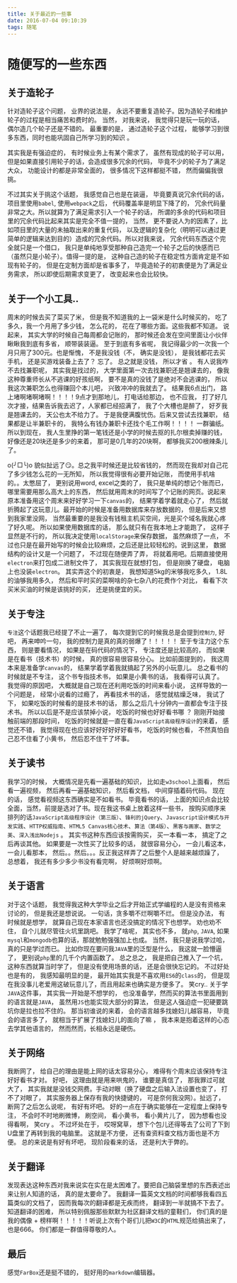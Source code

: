 ```yaml
---
title: 关于最近的一些事
date: 2016-07-04 09:10:39
tags: 随笔
---
```

# 随便写的一些东西

## 关于造轮子
针对造轮子这个问题， 业界的说法是， 永远不要重复造轮子。因为造轮子和维护轮子的过程是相当痛苦和费时的。 当然， 对我来说， 我觉得只是玩一玩的话， 偶尔造几个轮子还是不错的。 最重要的是， 通过造轮子这个过程， 能够学习到很多东西，同时也能巩固自己所学习到的知识 。
<!-- more -->


其实我是有强迫症的， 有时候业务上有某个需求了， 虽然有现成的轮子可以用， 但是如果直接引用轮子的话，会造成很多冗余的代码， 毕竟不少的轮子为了满足大众， 功能设计的都是非常全面的， 很多情况下这样都挺不错， 然而偏偏我很挑。


不过其实关于挑这个话题， 我感觉自己也是在装逼， 毕竟要真说冗余代码的话， 项目里使用`babel`, 使用`webpack`之后， 代码覆盖率是明显下降了的， 冗余代码量非常之大。所以就算为了满足需求引入一个轮子的话， 所谓的多余的代码和项目里的冗余代码比起来其实是完全不值一提的， 当然， 更不要说人为的因素了，比如项目里的大量的未抽取出来的重复代码， 以及逻辑的复杂化（明明可以通过更简单的逻辑来达到目的）造成的冗余代码。所以对我来说， 冗余代码东西这个完全就只是一个借口， 我只是单纯地享受那种自己造完一个轮子之后的快感而已（虽然只是小轮子）。值得一提的是， 这种自己造的轮子在稳定性方面肯定是不如现有轮子的， 但是在定制方面却是省事多了， 毕竟造轮子的初衷便是为了满足业务需求， 所以即使后期需求变更了， 改变起来也会比较快。

## 关于一个小工具..
周末的时候去买了菜买了米， 但是我不知道我的上一袋米是什么时候买的， 吃了多久，我一个月用了多少钱， 怎么花的， 花在了哪些方面。这些我都不知道。 说起来， 其实大学的时候自己每周都会记账的， 那时候还会发在空间里面让小伙伴瞅瞅我到底有多省， 顺带装装逼。 至于到底有多省呢， 我记得最少的一次我一个月只用了300元。也是惭愧， 不是我没钱（不， 确实是没钱）， 是我钱都花去买手机， 还是买游戏装备上去了？ 忘了。 总之就是没钱， 所以才省 。 有人说我咋不去找兼职呢， 其实我是找过的， 大学里面第一次去找兼职还是翘课去的， 像我这种尊重师长从不逃课的好孩纸啊， 要不是真的没钱了是绝对不会逃课的， 所以我这次兼职怎么也得赚回个本儿吧， 兴致冲冲的我就去了。 结果我6点出门， 路上堵啊堵啊堵啊！！！！9点才到那地儿， 打电话给那边， 也不应我， 打了好几次才接，结果告诉我去迟了，人家都已经招满了， 我了个大槽也是醉了， 好歹我是翘课去的， 天公也太不给力了。 于是我便满腹忧伤。后来又尝试去找兼职， 结果都是让半兼职卡的， 我特么有钱办兼职卡还找个毛工作啊！！！！ 一群骗纸。 所以到现在， 我人生里挣的第一笔钱还是小学的时候去抠的扎尔根卖掉赚的钱， 好像还是20块还是多少的来着， 那可是0几年的20块啊， 都够我买200根辣条儿了。


o(╯□╰)o  貌似扯远了:smirk:。总之我平时候还是比较省钱的， 然而现在我却对自己花了多少钱怎么花的一无所知， 所以我觉得很有必要开始记账， 而使用手机啥的。。太憋屈了， 更别说用word, excel之类的了， 我只是单纯的想记个账而已， 哪里需要用那么高大上的东西， 然后就用周末的时间写了个记账的网页。说起来原本准备用这个周末来好好学习一下`canvas`的， 结果学着学着就走心了， 然后就折腾起了这玩意儿。最开始的时候是准备用数据库来存放数据的， 但是后来又想到我家里没网， 当然最重要的是我没有钱租主机买空间，光是买个域名我就心疼了好久呢。 所以如果使用数据库的话， 那么就只有在我本地上才能跑了， 这样子显然是不行的， 所以我决定使用`localStorage`来保存数据， 虽然麻烦了一点， 不过也只是在最开始写的时候会比较麻烦，之后还是比较轻松的。说到这里， 数据结构的设计又是一个问题了， 不过现在随便弄了弄， 将就着用吧。后期直接使用`electron`来打包成二进制文件了， 其实我现在就想打包， 但是刚换了硬盘， 电脑上也没装`electron`。  其实弄这个的初衷是， 我想知道5kg的米够我吃多久， 1.8L的油够我用多久， 然后和平时买的菜啊啥的杂七杂八的花费作个对比， 看看下次买米买油的时候是该挑好的买， 还是挑便宜的买。

## 关于专注
`专注`这个话题我已经提了不止一遍了， 每次提到它的时候我总是会提到`控制力`, 好吧， 再来呻吟一句， 我的控制力是真的真的弱爆了！！！！！ 至于专注力这个东西， 则是要看情况， 如果是在码代码的情况下， 专注度还是比较高的， 而如果是在看书（技术书）的时候， 真的很容易很容易分心。 比如前面提到的， 我这周本来是准备学`canvas`的， 结果学着学着我就搞起了另外的小玩意儿。 总之看书的时候就是不专注， 这个书专指技术书， 如果是小黄书的话， 我看得可认真了。 我觉得的原因吧， 大概就是自己现在还利用吃饭的时间来看小说， 这样导致的一个问题是， 经常小说看的过瘾了， 再看技术书的话， 感觉就枯燥乏味， 我试了下， 如果吃饭的时候看的是技术书的话， 那么之后几十分钟内一直都会专注于技术书。 所以以后是不是应该禁掉小说， 吃饭的时候也好好看书哪 ？ 刚刚开始接触前端的那段时间， 吃饭的时候就是一直在看`JavaScript高级程序设计`的来着， 感觉还不错， 我觉得现在也应该好好好好好好看书， 吃饭的时候也看， 不然真怕自己忍不住看了小黄书， 然后忍不住干了坏事。

## 关于读书
我学习的时候， 大概情况是先看一遍基础的知识， 比如走`w3school`上面看， 然后看一遍视频， 然后再看一遍基础知识， 然后看文档， 中间穿插着码代码。 现在的话， 感觉看视频这东西确实是不如看书。 毕竟看书的话， 上面的知识点会比较全面，当然，前提是选对了书。现在我这书桌上放着这样一些书， 按购买顺序来排列的话`JavaScript高级程序设计（第三版）`、`锋利的jQuery`、`Javascript设计模式与开发实践`、`HTTP权威指南`、`HTML5 Canvas核心技术`、`算法（第4版）`、`黑客与画家`、`数学之美`、`深入浅出Nodejs` 。 其实书这种东西应该按需购买， 买一本看一本， 搞定了之后再谈其他。 如果要是一次性买了比较多的话， 就很容易分心， 一会儿看这本， 一会儿看那本， 然后。。然后。。。反正我这样弄了之后整个人是越来越烦躁了， 总想着， 我还有多少多少书没有看完啊， 好烦啊好烦啊。

## 关于语言
对于这个话题， 我觉得我这种大学毕业之后才开始正式学编程的人是没有资格来讨论的， 但是我还是想说说。 一句话，贪多嚼不烂啊嚼不烂。 但是没办法， 有时候就是想学， 就算自己现在本家语言也还没搞定的情况下也想学。 劝也劝不住， 自个儿就尽管往火坑里跳吧。 我学了啥呢， 其实也不多， 就`php`, `JAVA`, 如果`mysql`和`mongodb`也算的话，那就勉勉强强加上也成。 当然， 我只是说我学过哈， 真的只是学过而已。 比如你现在要问我`JAVA`里的泛型是什么， 我这就一脸懵逼了， 更别说`php`里的几千个内置函数了。 总之总之， 我是把自己推入了一个坑， 这种东西就算当时学了， 但是没有使用场景的话， 还是会很快忘记的。 不过好处也是有的， 我感知最明显的是， 最开始其实我是不喜欢用`ES6`的`class`的， 但是现在我没事儿老爱用这破玩意儿了，而且用起来也确实是方便多了。 笑cry.. 关于学`JAVA`这件事， 其实我一开始是不想学的， 也没准备学，然而买的算法书里面用到的语言就是`JAVA`， 虽然用`JS`也能实现大部分的算法， 但是这人强迫症一犯硬要跳坑你是拉也拉不住的。 那当初谁说的来着， 会的语言越多找媳妇儿越容易， 毕竟会的语言多了， 就相当于扩展了找媳妇儿的面向了嘛 ， 我本来是抱着这样的心态去学其他语言的， 然而然而，长相永远是硬伤。

## 关于网络
我断网了， 给自己的理由是能上网的话太容易分心， 难得有个周末应该保持专注好好看书才对。 好吧， 这理由就是用来哄鬼的， 谁要是真信了， 那我罪过可就大了， 其实我就是没钱交网费。手动对眼（换了硬盘之后输入法设置也变了， 打不了对眼了， 其实服务器上保存有我的快捷键的， 可是奈何我没网）。扯远了， 断网了之后怎么说呢， 有好有坏吧。 好的一点在于确实能够在一定程度上保持专注， 不会时不时地刷微博， 刷空间， 看小黄书， 看小黄片儿了， 因为想看也没得看啊， 笑cry 。 不过坏处在于， 哎呀窝草， 想下个包儿还得等去了公司了下到U盘里了再转到我的电脑里。 这就是不方便， 还有查资料查文档方面也是不方便。 总的来说是有好有坏吧， 现阶段看来的话， 还是利大于弊的。

## 关于翻译
发现表达这种东西对我来说实在实在是太困难了。要把自己脑袋里想的东西表述出来让别人知道的话， 真的是太要命了。 我翻译一篇英文文档的时间都够我看四五篇类似的文档了， 因而我每次的翻译都是无疾而终， 翻译到一半就搞不下去了。 知道翻译的困难， 所以特别佩服那些默默为社区翻译文档的童鞋们， 你们真的是我的偶像 + 榜样啊！！！！！听说上次有个哥们儿把`W3C`的`HTML`规范给搞出来了， 也是666。 你们都是一群值得尊敬的人。

## 最后
感觉`FarBox`还是挺不错的， 挺好用的`markdown`编辑器。
